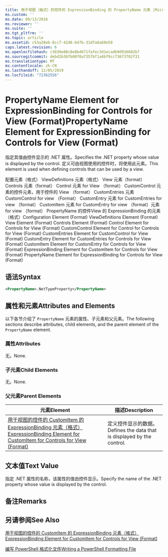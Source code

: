 ```yaml
---
title: 用于视图（格式）的控件的 ExpressionBinding 的 PropertyName 元素 |Microsoft Docs
ms.custom: ''
ms.date: 09/13/2016
ms.reviewer: ''
ms.suite: ''
ms.tgt_pltfrm: ''
ms.topic: article
ms.assetid: c53a28eb-8cc7-42d6-b47b-31dfa6a69e50
caps.latest.revision: 6
ms.openlocfilehash: c3030e80c8e8bd671fafec3d1ecadb9d916682b7
ms.sourcegitcommit: debd2b38fb8070a7357bf1a4bf9cc736f3702f31
ms.translationtype: MT
ms.contentlocale: zh-CN
ms.lasthandoff: 12/05/2019
ms.locfileid: "72362556"
---
```

# <a name="propertyname-element-for-expressionbinding-for-controls-for-view-format"></a><span data-ttu-id="a4116-102">PropertyName Element for ExpressionBinding for Controls for View (Format)</span><span class="sxs-lookup"><span data-stu-id="a4116-102">PropertyName Element for ExpressionBinding for Controls for View (Format)</span></span>

<span data-ttu-id="a4116-103">指定其值由控件显示的 .NET 属性。</span><span class="sxs-lookup"><span data-stu-id="a4116-103">Specifies the .NET property whose value is displayed by the control.</span></span> <span data-ttu-id="a4116-104">定义可由视图使用的控件时，将使用此元素。</span><span class="sxs-lookup"><span data-stu-id="a4116-104">This element is used when defining controls that can be used by a view.</span></span>

<span data-ttu-id="a4116-105">配置元素（格式） ViewDefinitions 元素（格式） View 元素（format） Controls 元素（format） Control 元素 for View （format） CustomControl 元素的控件元素，用于控件的 View （format） CustomEntries 元素CustomControl for view （Format） CustomEntry 元素 for CustomEntries for view （format） CustomItem 元素 for CustomEntry for view （format）元素 for view （format） PropertyName 的控件View 的 ExpressionBinding 的元素（格式）</span><span class="sxs-lookup"><span data-stu-id="a4116-105">Configuration Element (Format) ViewDefinitions Element (Format) View Element (Format) Controls Element (Format) Control Element for Controls for View (Format) CustomControl Element for Control for Controls for View (Format) CustomEntries Element for CustomControl for View (Format) CustomEntry Element for CustomEntries for Controls for View (Format) CustomItem Element for CustomEntry for Controls for View (Format) ExpressionBinding Element for CustomItem for Controls for View (Format) PropertyName Element for ExpressionBinding for Controls for View (Format)</span></span>

## <a name="syntax"></a><span data-ttu-id="a4116-106">语法</span><span class="sxs-lookup"><span data-stu-id="a4116-106">Syntax</span></span>

```xml
<PropertyName>.NetTypeProperty</PropertyName>
```

## <a name="attributes-and-elements"></a><span data-ttu-id="a4116-107">属性和元素</span><span class="sxs-lookup"><span data-stu-id="a4116-107">Attributes and Elements</span></span>

<span data-ttu-id="a4116-108">以下各节介绍了 `PropertyName` 元素的属性、子元素和父元素。</span><span class="sxs-lookup"><span data-stu-id="a4116-108">The following sections describe attributes, child elements, and the parent element of the `PropertyName` element.</span></span>

### <a name="attributes"></a><span data-ttu-id="a4116-109">属性</span><span class="sxs-lookup"><span data-stu-id="a4116-109">Attributes</span></span>

<span data-ttu-id="a4116-110">无。</span><span class="sxs-lookup"><span data-stu-id="a4116-110">None.</span></span>

### <a name="child-elements"></a><span data-ttu-id="a4116-111">子元素</span><span class="sxs-lookup"><span data-stu-id="a4116-111">Child Elements</span></span>

<span data-ttu-id="a4116-112">无。</span><span class="sxs-lookup"><span data-stu-id="a4116-112">None.</span></span>

### <a name="parent-elements"></a><span data-ttu-id="a4116-113">父元素</span><span class="sxs-lookup"><span data-stu-id="a4116-113">Parent Elements</span></span>

|<span data-ttu-id="a4116-114">元素</span><span class="sxs-lookup"><span data-stu-id="a4116-114">Element</span></span>|<span data-ttu-id="a4116-115">描述</span><span class="sxs-lookup"><span data-stu-id="a4116-115">Description</span></span>|
|-------------|-----------------|
|[<span data-ttu-id="a4116-116">用于视图的控件的 CustomItem 的 ExpressionBinding 元素（格式）</span><span class="sxs-lookup"><span data-stu-id="a4116-116">ExpressionBinding Element for CustomItem for Controls for View (Format)</span></span>](./expressionbinding-element-for-customitem-for-controls-for-view-format.md)|<span data-ttu-id="a4116-117">定义控件显示的数据。</span><span class="sxs-lookup"><span data-stu-id="a4116-117">Defines the data that is displayed by the control.</span></span>|

## <a name="text-value"></a><span data-ttu-id="a4116-118">文本值</span><span class="sxs-lookup"><span data-stu-id="a4116-118">Text Value</span></span>

<span data-ttu-id="a4116-119">指定 .NET 属性的名称，该属性的值由控件显示。</span><span class="sxs-lookup"><span data-stu-id="a4116-119">Specify the name of the .NET property whose value is displayed by the control.</span></span>

## <a name="remarks"></a><span data-ttu-id="a4116-120">备注</span><span class="sxs-lookup"><span data-stu-id="a4116-120">Remarks</span></span>

## <a name="see-also"></a><span data-ttu-id="a4116-121">另请参阅</span><span class="sxs-lookup"><span data-stu-id="a4116-121">See Also</span></span>

[<span data-ttu-id="a4116-122">用于视图的控件的 CustomItem 的 ExpressionBinding 元素（格式）</span><span class="sxs-lookup"><span data-stu-id="a4116-122">ExpressionBinding Element for CustomItem for Controls for View (Format)</span></span>](./expressionbinding-element-for-customitem-for-controls-for-view-format.md)

[<span data-ttu-id="a4116-123">编写 PowerShell 格式化文件</span><span class="sxs-lookup"><span data-stu-id="a4116-123">Writing a PowerShell Formatting File</span></span>](./writing-a-powershell-formatting-file.md)
